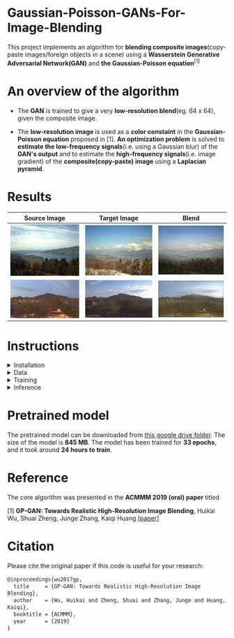 # Gaussian-Poisson-GANs-For-Image-Blending

This project implements an algorithm for **blending composite images**(copy-paste images/foreign objects in a scene) using a **Wasserstein Generative Adversarial Network(GAN)** and **the Gaussian-Poisson equation**<sup>[1]</sup>

# An overview of the algorithm

* The **GAN** is trained to give a very **low-resolution blend**(eg. 64 x 64), given the composite image.

* The **low-resolution image** is used as a **color constaint** in the **Gaussian-Poisson equation** proposed in [1]. **An optimization problem** is solved to **estimate the low-frequency signals**(i.e. using a Gaussian blur) of the **GAN's output** and to estimate the **high-frequency signals**(i.e. image gradient) of the **composite(copy-paste) image** using a **Laplacian pyramid**.

# Results

| Source Image    | Target Image           | Blend      |
|:---------------:|:----------------------:|:----------:|
|![](docs/source.jpg)|![](docs/dest.jpg)|![](docs/blend.png)|
|![](docs/source.jpeg)|![](docs/dest.jpeg)|![](docs/blend1.png)|


# Instructions

<details>
<summary>
Installation
</summary>

To install, execute:

```

pip install -r requirements.txt

```

</details>

<details>
<summary>
Data
</summary>
  
[The Transient Attributes dataset](http://transattr.cs.brown.edu/files/aligned_images.tar) - 1.8 GB

Once it is downloaded, extract the .tar file. You will find a folder named _'imageAlignedLD'_ .

You can crop the images by executing the following command:

```
python crop_images.py --data_path path_to_imageAlignedLD_folder --output_dir path_to_output_folder
```
<br>
</details>
<details>

<summary>
Training
</summary>

The file _config.py_ contains various options and hyperparameters that can be set to train the GAN. Here are the default parameters:
``` 
'''DATA'''
CROPPED_SAMPLES_DIR = '../../../cropped_images'
NUM_TRAIN_SAMPLES = 100 
CENTER_SQUARE_RATIO = 0.5
SCALING_SIZE = 64
OUTPUT_SIZE = 64
TRAIN_BATCH_SIZE = 8 
TRAIN_SHUFFLE = False
TRAIN_NUM_WORKERS = 0
VAL_BATCH_SIZE = 8 
VAL_SHUFFLE = False
VAL_NUM_WORKERS = 0
VAL_RATIO = 0.1
NUM_VAL_SAMPLES = 64 

'''NET'''
NUM_ENCODER_FILTERS = 64
NUM_DECODER_FILTERS = 64
NUM_BOTTLENECK = 4000
NUM_OUTPUT_CHANNELS = 3

'''TRAINING'''
G_LR = 5e-4 
D_LR = 5e-4 
ADAM_BETA1 =0.5
NUM_EPOCHS = 15 
D_ITERS = 5
D_CLAMP_RANGE = [-0.01, 0.01]

'''TRAINING - LOGGING'''

PRINT_EVERY = 1 # gen_iter iterations 
LOGGING_K = 5
CHECKPOINT_DIR = 'experiments'
```
The parameters can be changed according to the requirements.

To train, the following command should be executed:

```
python train.py
```

If it is required to resume from a model checkpoint, the checkpoint can be passed to the train script using 

```
python train.py --checkpoint checkpoint_tar_path
```

</details>

<details>

<summary>
Inference
</summary>

For inference with a trained GAN, the following command can be executed:

```
python solve_gp_eqn.py 
```

The usage/options are as follows;

```

usage: solve_gp_eqn.py [-h] --src SRC --dest DEST --mask MASK --model MODEL
                       --output_dir OUTPUT_DIR [--use_composite USE_COMPOSITE]

Inference of Gaussian-Poisson GANs for Image Blending

optional arguments:
  -h, --help            show this help message and exit
  --src SRC             Source image path
  --dest DEST           Target image path
  --mask MASK           Mask image path
  --model MODEL         Trained model path
  --output_dir OUTPUT_DIR
                        Output directory
  --use_composite USE_COMPOSITE
                        Use composite image directly, ignore GAN(useful for
                        comparison)

```

</details>

# Pretrained model

The pretrained model can be downloaded from [this google drive folder](https://drive.google.com/file/d/10eePae3qZEhlyoVFElpjRaHEfAOSYIXp/view?usp=sharing). The size of the model is **845 MB**. The model has been trained for **33 epochs**, and it took around **24 hours to train**.  

# Reference

The core algorithm was presented in the **ACMMM 2019 (oral) paper** titled

[1] **GP-GAN: Towards Realistic High-Resolution Image Blending**, 
    Huikai Wu, Shuai Zheng, Junge Zhang, Kaiqi Huang
    [[paper]](https://arxiv.org/pdf/1703.07195.pdf)

# Citation

Please cite the original paper if this code is useful for your research:

```
@inproceedings{wu2017gp,
  title     = {GP-GAN: Towards Realistic High-Resolution Image Blending},
  author    = {Wu, Huikai and Zheng, Shuai and Zhang, Junge and Huang, Kaiqi},
  booktitle = {ACMMM},
  year      = {2019}
}
```
